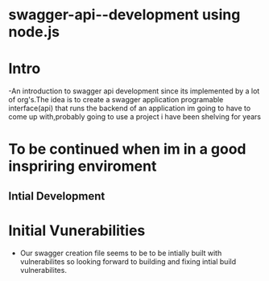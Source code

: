 # swagger-api--development using node.js

# Intro

-An introduction to swagger api development since its implemented by a lot of org's.The idea is to create a swagger  application programable interface(api) that runs the backend of an application im going to have to come up with,probably going to use a project i have been shelving for years


# To be continued when im in a good inspriring enviroment   

## Intial Development 



# Initial Vunerabilities

- Our swagger creation file seems to be to be intially built with vulnerabilites so looking forward to building and fixing intial build vulnerabilites. 

